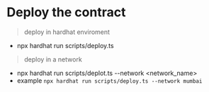 # Deploy the contract

> deploy in hardhat enviroment
- npx hardhat run scripts/deploy.ts

> deploy in a network 
- npx hardhat run scripts/deplot.ts --network <network_name>
- example `npx hardhat run scripts/deploy.ts --network mumbai`